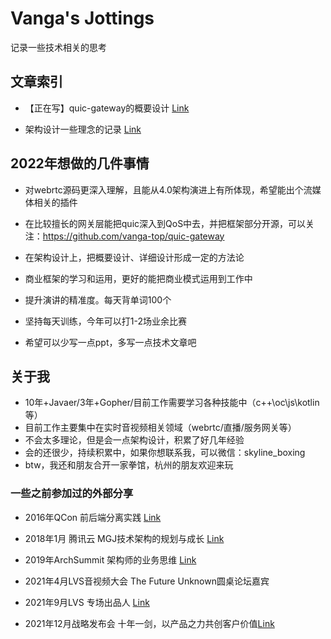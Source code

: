 # Vanga's Jottings

记录一些技术相关的思考


## 文章索引

* 【正在写】quic-gateway的概要设计 [Link](arch/quic-gateway-design.md)

* 架构设计一些理念的记录 [Link](arch/arch-design-principle.md)

## 2022年想做的几件事情

* 对webrtc源码更深入理解，且能从4.0架构演进上有所体现，希望能出个流媒体相关的插件

* 在比较擅长的网关层能把quic深入到QoS中去，并把框架部分开源，可以关注：https://github.com/vanga-top/quic-gateway

* 在架构设计上，把概要设计、详细设计形成一定的方法论

* 商业框架的学习和运用，更好的能把商业模式运用到工作中

* 提升演讲的精准度。每天背单词100个

* 坚持每天训练，今年可以打1-2场业余比赛

* 希望可以少写一点ppt，多写一点技术文章吧


## 关于我

* 10年+Javaer/3年+Gopher/目前工作需要学习各种技能中（c++\oc\js\kotlin等）
* 目前工作主要集中在实时音视频相关领域（webrtc/直播/服务网关等）
* 不会太多理论，但是会一点架构设计，积累了好几年经验
* 会的还很少，持续积累中，如果你想联系我，可以微信：skyline_boxing
* btw，我还和朋友合开一家拳馆，杭州的朋友欢迎来玩


### 一些之前参加过的外部分享

* 2016年QCon 前后端分离实践 [Link](http://2016.qconshanghai.com/presentation/3031/)

* 2018年1月 腾讯云 MGJ技术架构的规划与成长 [Link](https://cloud.tencent.com/developer/article/1023435)

* 2019年ArchSummit 架构师的业务思维 [Link](https://www.infoq.cn/article/FPa9YlF0V7oUILWT_J2B)

* 2021年4月LVS音视频大会 The Future Unknown圆桌论坛嘉宾

* 2021年9月LVS 专场出品人 [Link](https://zhuanlan.zhihu.com/p/430672855)

* 2021年12月战略发布会  十年一剑，以产品之力共创客户价值[Link](https://www.shangyexinzhi.com/article/4469597.html)

